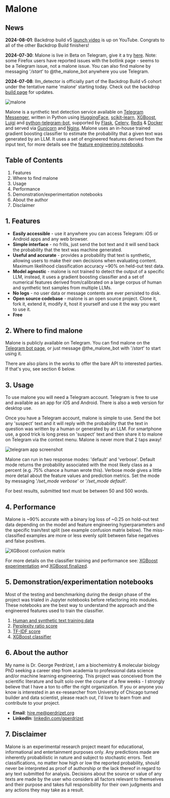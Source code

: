 # Malone

## News

**2024-08-01**: Backdrop build v5 [launch video](https://youtu.be/6zdLcsC9I_I?si=R6knOnxMySDIRKDQ) is up on YouTube. Congrats to all of the other Backdrop Build finishers!

**2024-07-30**: Malone is live in Beta on Telegram, give it a try [here](https://t.me/the_malone_bot). Note: some Firefox users have reported issues with the botlink page - seems to be a Telegram issue, not a malone issue. You can also find malone by messaging '*/start*' to @the_malone_bot anywhere you use Telegram.

**2024-07-08**: llm_detector is officially part of the Backdrop Build v5 cohort under the tentative name 'malone' starting today. Check out the backdrop [build page](https://backdropbuild.com/builds/v5/cadmus) for updates.

![malone](https://github.com/gperdrizet/llm_detector/blob/main/telegram_bot/assets/malone_A.jpg?raw=true)

Malone is a synthetic text detection service available on [Telegram Messenger](https://telegram.org/), written in Python using [HuggingFace](https://huggingface.co), [scikit-learn](https://scikit-learn.org/stable/), [XGBoost](https://github.com/dmlc/xgboost), [Luigi](https://github.com/spotify/luigi) and [python-telegram-bot](https://github.com/python-telegram-bot/python-telegram-bot), supported by [Flask](https://flask.palletsprojects.com/en/3.0.x), [Celery](https://docs.celeryq.dev/en/stable/index.html), [Redis](https://redis.io/) & [Docker](https://www.docker.com/) and served via [Gunicorn](https://gunicorn.org/) and [Nginx](https://nginx.org/). Malone uses an in-house trained gradient boosting classifier to estimate the probability that a given text was generated by an LLM. It uses a set of engineered features derived from the input text, for more details see the [feature engineering notebooks](https://github.com/gperdrizet/llm_detector/tree/main/classifier/notebooks).

## Table of Contents

1. Features
2. Where to find malone
3. Usage
4. Performance
5. Demonstration/experimentation notebooks
6. About the author
7. Disclaimer

## 1. Features

- **Easily accessible** - use it anywhere you can access Telegram: iOS or Android apps and any web browser.
- **Simple interface** - no frills, just send the bot text and it will send back the probability that the text was machine generated.
- **Useful and accurate** - provides a probability that text is synthetic, allowing users to make their own decisions when evaluating content. Maximum likelihood classification accuracy ~90% on held-out test data.
- **Model agnostic** - malone is not trained to detect the output of a specific LLM, instead, it uses a gradient boosting classifier and a set of numerical features derived from/calibrated on a large corpus of human and synthetic text samples from multiple LLMs.
- **No logs** - no user data or message contents are ever persisted to disk.
- **Open source codebase** - malone is an open source project. Clone it, fork it, extend it, modify it, host it yourself and use it the way you want to use it.
- **Free**

## 2. Where to find malone

Malone is publicly available on Telegram. You can find malone on the [Telegram bot page](https://t.me/the_malone_bot), or just message @the_malone_bot with '/*start*' to start using it.

There are also plans in the works to offer the bare API to interested parties. If that's you, see section 6 below.

## 3. Usage

To use malone you will need a Telegram account. Telegram is free to use and available as an app for iOS and Android. There is also a web version for desktop use.

Once you have a Telegram account, malone is simple to use. Send the bot any 'suspect' text and it will reply with the probability that the text in question was written by a human or generated by an LLM. For smartphone use, a good trick is long press on 'suspect' text and then share it to malone on Telegram via the context menu. Malone is never more that 2 taps away!

![telegram app screenshot](https://github.com/gperdrizet/llm_detector/blob/main/telegram_bot/assets/telegram_screenshot.jpg?raw=true)

Malone can run in two response modes: 'default' and 'verbose'. Default mode returns the probability associated with the most likely class as a percent (e.g. 75% chance a human wrote this). Verbose mode gives a little more detail about the feature values and prediction metrics. Set the mode by messaging '*/set_mode verbose*' or '*/set_mode default*'.

For best results, submitted text must be between 50 and 500 words.

## 4. Performance

Malone is ~90% accurate with a binary log loss of ~0.25 on hold-out test data depending on the model and feature engineering hyperparameters and the specific train/test split (see example confusion matrix below). The miss-classified examples are more or less evenly split between false negatives and false positives.

![XGBoost confusion matrix](https://github.com/gperdrizet/llm_detector/blob/main/classifier/notebooks/figures/XGBoost_confusion_matrix.png?raw=true)

For more details on the classifier training and performance see: [XGBoost experimentation](https://github.com/gperdrizet/llm_detector/blob/main/classifier/notebooks/04.1-XGBoost_classifier_experimentation.ipynb) and [XGBoost finalized](https://github.com/gperdrizet/llm_detector/blob/main/classifier/notebooks/04.2-XGBoost_classifier_finalized.ipynb).

## 5. Demonstration/experimentation notebooks

Most of the testing and benchmarking during the design phase of the project was trialed in Jupyter notebooks before refactoring into modules. These notebooks are the best way to understand the approach and the engineered features used to train the classifier.

1. [Human and synthetic text training data](https://github.com/gperdrizet/llm_detector/blob/main/classifier/notebooks/01-hans_2024_data.ipynb)
2. [Perplexity ratio score](https://github.com/gperdrizet/llm_detector/blob/main/classifier/notebooks/02.2-perplexity_ratio_score_finalized.ipynb)
3. [TF-IDF score](https://github.com/gperdrizet/llm_detector/blob/main/classifier/notebooks/03.2-TF-IDF_finalized.ipynb)
4. [XGBoost classifier](https://github.com/gperdrizet/llm_detector/blob/main/classifier/notebooks/04.2-XGBoost_classifier_finalized.ipynb)

## 6. About the author

My name is Dr. George Perdrizet, I am a biochemistry & molecular biology PhD seeking a career step from academia to professional data science and/or machine learning engineering. This project was conceived from the scientific literature and built solo over the course of a few weeks - I strongly believe that I have a ton to offer the right organization. If you or anyone you know is interested in an ex-researcher from University of Chicago turned builder and data scientist, please reach out, I'd love to learn from and contribute to your project.

- **Email**: <hire.me@perdrizet.org>
- **LinkedIn**: [linkedin.com/gperdrizet](https://www.linkedin.com/in/gperdrizet/)

## 7. Disclaimer

Malone is an experimental research project meant for educational, informational and entertainment purposes only. Any predictions made are inherently probabilistic in nature and subject to stochastic errors. Text classifications, no matter how high or low the reported probability, should never be interpreted as proof of authorship or the lack thereof in regard to any text submitted for analysis. Decisions about the source or value of any texts are made by the user who considers all factors relevant to themselves and their purpose and takes full responsibility for their own judgments and any actions they may take as a result.
